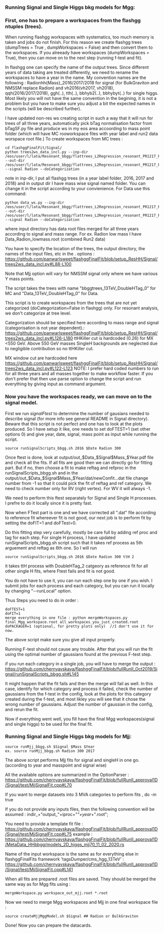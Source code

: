 ### Running Signal and Single Higgs bkg models for Mgg: 

### First, one has to prepare a workspaces from the flashgg ntuples (trees). ### 

When running flashgg workspaces with systematics, too much memory is taken and jobs do not finish. For this reason we create flashgg trees (dumpTrees = True , dumpWorkspaces = False) and then convert them to the workspaces. If you alreeady have workspaces (dumpWorkspaces = True), then you can move on to the next step (running f-test and fit). 

In flashgg one can specify the name of the output trees. Since different years of data taking are treated differently, we need to rename the workspaces to have a year in the name. My convention names are the following : Radionhh{Mass}_2016/2017/2018 for signal (for BulkGraviton and NMSSM replace Radion) and vh2016(vh2017, vh2018), qqh(2016/2017/2018), ggh(..), tth(..), bbhyb2(..), bbhybyt(..) for single higgs. Most likely you will not have the same convention in the begining, it is not a problem but you have to make sure you adjust a bit the expected names in the scripts  (will be described further).

I have updated non-res ws creating script in such a way that it will run for trees of all three years, automatically pick bTag normalisation factor from bTagSF.py file and produce ws in my eos area accoording to mass point folder (which will have MC rooworkspace files with year label and run2 data worspace root file.)
To create workspaces from MC trees : 
```
cd flashggFinalFit/Signal/
python trees2ws_data_incl.py --inp-dir /eos/user/l/lata/Resonant_bbgg/flattrees_L2Regression_resonant_PR1217_PR1220_17Sep2020/WED/ --out-dir /eos/user/l/lata/Resonant_bbgg/flattrees_L2Regression_resonant_PR1217_PR1220_17Sep2020/WED/Run2_ws_trees_p2/ --signal Radion --doCategorization
```
note in inp-dir, I put all flashgg trees (in a year label folder, 2016, 2017 and 2018) and in output dir I have mass wise signal named folder. You can change it in the script according to your convienience.
For Data use this command:
```
python data_ws.py --inp-dir /eos/user/l/lata/Resonant_bbgg/flattrees_L2Regression_resonant_PR1217_PR1220_17Sep2020/WED/Run2_Data_trees_for_ws/ --out-dir /eos/user/l/lata/Resonant_bbgg/flattrees_L2Regression_resonant_PR1217_PR1220_17Sep2020/WED/Run2_ws_trees_p2/ --signal Radion --doCategorization
```
where input directory has data root files merged for all three years according to signal and mass range. For ex. Radion low mass I have Data_Radion_lowmass.root (combined Run2 data)

You have to specify the location of the trees, the output directory, the names of the input files, etc in the . options : 
https://github.com/panwarlsweet/flashggFinalFit/blob/setup_ResHH/Signal/trees2ws_data_incl.py#L88-L100

Note that Mjj option will vary for NMSSM signal only where we have various Y mass points.

The script takes the trees with name "bbggtrees_13TeV_DoubleHTag_0" for MC and "Data_13TeV_DoubleHTag_0" for Data.

This script is to create workspaces from the trees that are not yet categorized (doCategorization=False in flashgg) only. For resonant analysis, we don't categorize at tree level.

Categorization should be specified here according to mass range and signal (categorisation is not year dependent).:
https://github.com/panwarlsweet/flashggFinalFit/blob/setup_ResHH/Signal/trees2ws_data_incl.py#L126-L180
ttHKiller cut is hardcoded (0.26) for MX <550 GeV. Above 550 GeV masses SingleH backgrounds are neglected due to negligible contribution so no ttHKiller cut.

MX window cut are hardcoded here https://github.com/panwarlsweet/flashggFinalFit/blob/setup_ResHH/Signal/trees2ws_data_incl.py#L122-L123
NOTE: I prefer hard coded numbers to run for all three years and all masses together to make workflow faster. If you don't prefer that then use parse option to change the script and run everything by giving input as command argument.

### Now you have the workspaces ready, we can move on to the signal model. ###

First we run *signalFtest* to determine the number of gausians needed to describe signal 
(for more info see general README in Signal directory). Beware that this script is not perfect and one has to look at the plots produced.
So I have setup it like, one needs to set doFTEST=1 (set other options 0) and give year, date, signal, mass point as input while running the script. 
```
source runSignalScripts_bbgg.sh 2016 $Date Radion 300
```
Once ftest is done, look at output/out_$Data_$Signal$Mass_$Year.pdf file and check all the fits. If all fits are good then we can directly go for fitting part. But if no, then choose a fit to  make reftag and refproc in the runSignalScripts_bbgg.sh and in the output/out_$Data_$Signal$Mass_$Year/dat/newConfit...dat file change number from -1 so that it could pick the fit of reftag and ref category. We need to check number only for RV (right vertex). For WV it will always -1.

We need to perform this ftest separately for Signal and Single H processes. I prefre to do it locally since it is pretty fast.

Now when FTest part is one and we have corrected all ".dat" file according to reference fit whereever fit is not good, our next job is to perform fit by setting the doFIT=1 and doFTest=0.

Do this fitting step very carefully, mostly be care full by adding ref proc and tag for each step. For single H process, I have updated runSignalScripts_bbgg.sh script such that it takes ref process as 5th arguement and reftag as 6th one. So I will run
```
source runSignalScripts_bbgg.sh 2016 $Date Radion 300 ttH 2
```
it takes ttH process with DoubleHTag_2 catgeory as reference fit for all other single H fits, where Ftest fails and fit is not good.

You do not have to use it, you can run each step one by one if you wish. I submit jobs for each process and each category, but you can run it locally by changing "--runLocal" option.

Thus Steps you need to do in order :
```
doFTEST=1
doFIT=1
merge everything in one file : python mergeWorkspaces.py final_Mgg_workspace.root all_workspaces_you_just_created.root
doPACKAGER=1 (optional, for pretty plots only)  //I don't use it for now.
```
The above script make sure you give all input properly.

Running F-test should not cause any trouble. After that you will run the fit using the optimal number of gaussians found at the previous F-test step.

if you run each category in a single job, you will have to merge the output :
https://github.com/chernyavskaya/flashggFinalFit/blob/fullRunII_Oct2019/Signal/runSignalScripts_bbgg.sh#L145

It might happen that the fit fails and then the merge will fail as well. In this case, identify for which category and process it failed, check the number of gaussians from the f-test in the config, look at the plots for this category created during the f-test, and most likley you will see that it chose the wrong number of gaussians. Adjust the number of gaussian in the config, and rerun the fit.

Now if everything went well, you fill have the final Mgg workspaces(signal and single higgs) to be used for the final fit. 


### Running Signal and Single Higgs bkg models for Mjj: 
```
source runMjj_bbgg.sh $Signal $Mass $Year
ex. source runMjj_bbgg.sh Radion 300 2017
```
The above script performs Mjj fits for signal and singleH in one go.  
(according to year and masspoint and signal wise)

All the available options are summarized in the OptionParser : 
https://github.com/chernyavskaya/flashggFinalFit/blob/fullRunII_approval1D/Signal/test/MjjSignalFit.cpp#L70

If you want to merge datasets into 3 MVA categories to perform fits , do -m true

If you do not provide any inputs files, then the following convention will be assumed : indir_+"output_"+iproc+"_"+year_+".root";

You need to provide a template fit file :
https://github.com/chernyavskaya/flashggFinalFit/blob/fullRunII_approval1D/Signal/test/MjjSignalFit.cpp#L75
example : https://github.com/chernyavskaya/flashggFinalFit/blob/fullRunII_approval1D/MetaData_HHbbgg/models_2D_higgs_mjj70_11_02_2020.rs

Name of the input workspace is the same as for everything else in flashggFinalFits framework 'tagsDumper/cms_hgg_13TeV' : 
https://github.com/chernyavskaya/flashggFinalFit/blob/fullRunII_approval1D/Signal/test/MjjSignalFit.cpp#L141

When all fits are prepared .root files are saved. They should be merged the same way as for Mgg fits using : 
```
mergeWorkspace.py workspace_out_mjj.root *.root
```

Now we need to merge Mgg workspaces and Mjj in one final workspace file : 
```
source createMjjMggModel.sh $Signal ## Radion or BulkGraviton 
```

Done! Now you can prepare the datacards.
